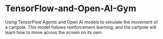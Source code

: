 # TensorFlow-and-Open-AI-Gym

Using TensorFlow Agents and Open AI models to simulate the movement of a cartpole. This model follows reinforcement learning, and the cartpole will learn how to move across the screen on its own
